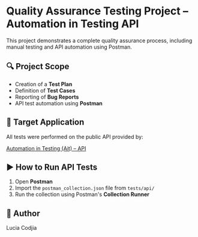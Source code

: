# Quality Assurance Testing Project – Automation in Testing API

This project demonstrates a complete quality assurance process, including manual testing and API automation using Postman.


## 🔍 Project Scope

- Creation of a **Test Plan**
- Definition of **Test Cases**
- Reporting of **Bug Reports**
- API test automation using **Postman**


## 📌 Target Application

All tests were performed on the public API provided by:

[Automation in Testing (Ait) – API](https://automationintesting.online/)



## ▶️ How to Run API Tests

1. Open **Postman**
2. Import the `postman_collection.json` file from `tests/api/`
3. Run the collection using Postman's **Collection Runner**

## 👤 Author

Lucia Codjia
